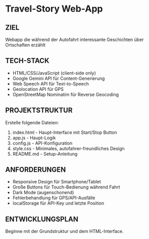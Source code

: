 # Travel-Story Web-App

## ZIEL
Webapp die während der Autofahrt interessante Geschichten über Ortschaften erzählt

## TECH-STACK
- HTML/CSS/JavaScript (client-side only)
- Google Gemini API für Content-Generierung
- Web Speech API für Text-to-Speech
- Geolocation API für GPS
- OpenStreetMap Nominatim für Reverse Geocoding

## PROJEKTSTRUKTUR
Erstelle folgende Dateien:
1. index.html - Haupt-Interface mit Start/Stop Button
2. app.js - Haupt-Logik
3. config.js - API-Konfiguration
4. style.css - Minimales, autofahrer-freundliches Design
5. README.md - Setup-Anleitung

## ANFORDERUNGEN
- Responsive Design für Smartphone/Tablet
- Große Buttons für Touch-Bedienung während Fahrt
- Dark Mode (augenschonend)
- Fehlerbehandlung für GPS/API-Ausfälle
- localStorage für API-Key und letzte Position

## ENTWICKLUNGSPLAN
Beginne mit der Grundstruktur und dem HTML-Interface.